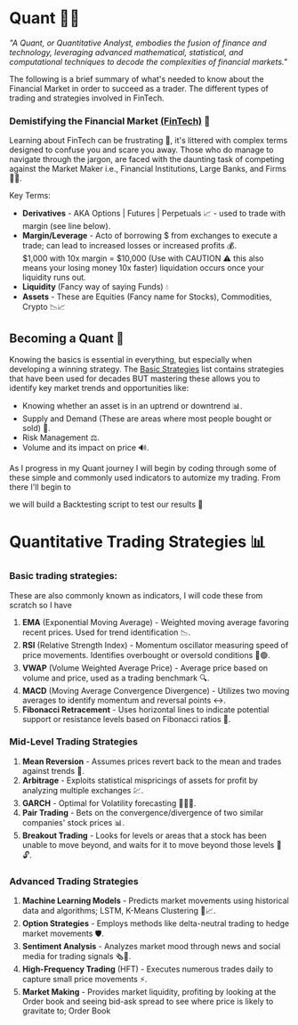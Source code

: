 # Quant 🤖💼

_"A Quant, or Quantitative Analyst, embodies the fusion of finance and technology, leveraging advanced mathematical, statistical, and computational techniques to decode the complexities of financial markets."_

The following is a brief summary of what's needed to know about the Financial Market in order to succeed as a trader. The different types of trading and strategies involved in FinTech.

### Demistifying the Financial Market [(FinTech)](https://en.wikipedia.org/wiki/Fintech#:~:text=Fintech%2C%20a%20clipped,fintech.%5B6%5D) 🔮

Learning about FinTech can be frustrating 😤, it's littered with complex terms designed to confuse you and scare you away. Those who do manage to navigate through the jargon, are faced with the daunting task of competing against the Market Maker i.e., Financial Institutions, Large Banks, and Firms 🏦💸.

Key Terms:

- **Derivatives** - AKA Options | Futures | Perpetuals 📈 - used to trade with margin (see line below).
- **Margin/Leverage** - Acto of borrowing $ from exchanges to execute a trade; can lead to increased losses or increased profits 💰.
  <br> $1,000 with 10x margin = $10,000 (Use with CAUTION ⚠️ this also means your losing money 10x faster) liquidation occurs once your liquidity runs out.
- **Liquidity** (Fancy way of saying Funds) 💧
- **Assets** - These are Equities (Fancy name for Stocks), Commodities, Crypto 📉📈

## Becoming a Quant 🧠

Knowing the basics is essential in everything, but especially when developing a winning strategy. The [Basic Strategies](#basic-quantitative-trading-strategies) list contains strategies that have been used for decades BUT mastering these allows you to identify key market trends and opportunities like:

- Knowing whether an asset is in an uptrend or downtrend 📊.
- Supply and Demand (These are areas where most people bought or sold) 🛒.
- Risk Management ⚖️.
- Volume and its impact on price 🔊.
<!-- - Support and Resistance -->

As I progress in my Quant journey I will begin by coding through some of these simple and commonly used indicators to automize my trading. From there I'll begin to

<!-- ChatGPT help me write a -->

we will build a Backtesting script to test our results 🔄

# Quantitative Trading Strategies 📊

### Basic trading strategies:

These are also commonly known as indicators, I will code these from scratch so I have

1. **EMA** (Exponential Moving Average) - Weighted moving average favoring recent prices. Used for trend identification 📉.
2. **RSI** (Relative Strength Index) - Momentum oscillator measuring speed of price movements. Identifies overbought or oversold conditions 🔴🟢.
3. **VWAP** (Volume Weighted Average Price) - Average price based on volume and price, used as a trading benchmark 🔍.
4. **MACD** (Moving Average Convergence Divergence) - Utilizes two moving averages to identify momentum and reversal points ↔️.
5. **Fibonacci Retracement** - Uses horizontal lines to indicate potential support or resistance levels based on Fibonacci ratios 🔢.

### Mid-Level Trading Strategies

1. **Mean Reversion** - Assumes prices revert back to the mean and trades against trends 🔁.
2. **Arbitrage** - Exploits statistical mispricings of assets for profit by analyzing multiple exchanges 💹.
3. **GARCH** - Optimal for Volatility forecasting 🏃‍♂️💨.
4. **Pair Trading** - Bets on the convergence/divergence of two similar companies' stock prices 📊.
5. **Breakout Trading** - Looks for levels or areas that a stock has been unable to move beyond, and waits for it to move beyond those levels 🚪🔓.

### Advanced Trading Strategies

1. **Machine Learning Models** - Predicts market movements using historical data and algorithms; LSTM, K-Means Clustering 🤖📈.
2. **Option Strategies** - Employs methods like delta-neutral trading to hedge market movements 🛡️.
3. **Sentiment Analysis** - Analyzes market mood through news and social media for trading signals 🗞️💬.
4. **High-Frequency Trading** (HFT) - Executes numerous trades daily to capture small price movements ⚡.
5. **Market Making** - Provides market liquidity, profiting by looking at the Order book and seeing bid-ask spread to see where price is likely to gravitate to; Order Book

<!--

-- BASIC:
^Bollinger Bands
ATR
Volume Profile
Open Interest
^Garman-Klass Volatility

-- MID
^GARCH - Volatility Forecasting


===================
RISK MANAGEMENT:
Five Fama-French Factors to asses risk/return
- Market Risk
- Size
- Value
- Operating Profitability



LIBRARIES
QuantLib
https://quantlib-python-docs.readthedocs.io/en/latest/


GARCH
https://arch.readthedocs.io/en/latest/univariate/introduction.html
 -->
